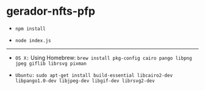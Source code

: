 # gerador-nfts-pfp


* `npm install` 
 
* `node index.js`

--------------------------------------------------------------------------

* `OS X:`  Using Homebrew:  ` brew install pkg-config cairo pango libpng jpeg giflib librsvg pixman `

* `Ubuntu:` `sudo apt-get install build-essential libcairo2-dev libpango1.0-dev libjpeg-dev libgif-dev librsvg2-dev` 
